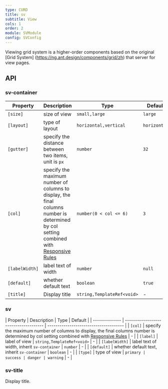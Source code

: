 ```yaml
---
type: CURD
title: sv
subtitle: View
cols: 1
order: 2
module: SVModule
config: SVConfig
---
```


Viewing grid system is a higher-order components based on the original [Grid System] (https://ng.ant.design/components/grid/zh) that server for view pages.

## API

### sv-container

| Property           | Description                 | Type                    | Default       |
| -------------- | -------------------- | ----------------------- | ------------ |
| `[size]`       | size of view         | `small,large`         | `large`      |
| `[layout]`     | type of layout       | `horizontal,vertical` | `horizontal` |
| `[gutter]`     | specify the distance between two items, unit is `px`  | `number`                | `32`         |
| `[col]`        | specify the maximum number of columns to display, the final columns number is determined by col setting combined with [Responsive Rules](/theme/responsive) | `number(0 < col <= 6)`                | `3`          |
| `[labelWidth]` | label text of width  | `number`                | `null`       |
| `[default]`    | whether default text | `boolean`               | `true`       |
| `[title]`      | Display title        | `string,TemplateRef<void>`            | - |

### sv

| Property       | Description                           | Type             | Default |
| -------------- | ------------------------------------- | -------------------------------------- |
| `[col]`        | specify the maximum number of columns to display, the final columns number is determined by col setting combined with [Responsive Rules](/theme/responsive) | - |
| `[label]`      | label of view                                  | `string,TemplateRef<void>`            | - |
| `[labelWidth]` | label text of width, inherit `sv-container`     | `number`                               | - |
| `[default]`    | whether default text, inherit `sv-container` | `boolean`                              | - |
| `[type]`       | type of view                  | `primary | success | danger | warning` | - |

### sv-title

Display title.
